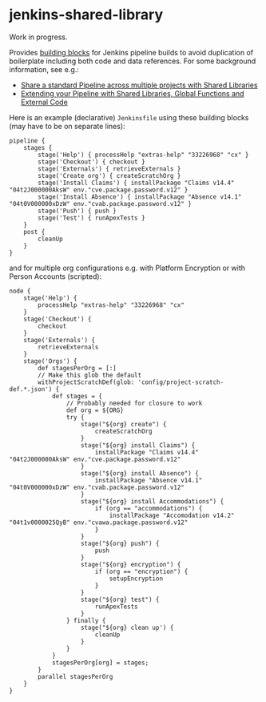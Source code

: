 # jenkins-shared-library

Work in progress.

Provides [building blocks](/vars) for Jenkins pipeline builds to avoid duplication of boilerplate including both code and data references.
For some background information, see e.g.:
* [Share a standard Pipeline across multiple projects with Shared Libraries](https://jenkins.io/blog/2017/10/02/pipeline-templates-with-shared-libraries/)
* [Extending your Pipeline with Shared Libraries, Global Functions and External Code](https://jenkins.io/blog/2017/06/27/speaker-blog-SAS-jenkins-world/)

Here is an example (declarative) `Jenkinsfile` using these building blocks (may have to be on separate lines):

```
pipeline {
    stages {
        stage('Help') { processHelp "extras-help" "33226968" "cx" }
        stage('Checkout') { checkout }
        stage('Externals') { retrieveExternals } 
        stage('Create org') { createScratchOrg }
        stage('Install Claims') { installPackage "Claims v14.4" "04t2J000000AksW" env."cve.package.password.v12" }
        stage('Install Absence') { installPackage "Absence v14.1" "04t0V000000xDzW" env."cvab.package.password.v12" }
        stage('Push') { push }
        stage('Test') { runApexTests }
    }
    post {
        cleanUp
    }
}
```
and for multiple org configurations e.g. with Platform Encryption or with Person Accounts (scripted):
```
node {
    stage('Help') {
        processHelp "extras-help" "33226968" "cx"
    }
    stage('Checkout') {
        checkout
    }
    stage('Externals') {
        retrieveExternals
    }
    stage('Orgs') {
        def stagesPerOrg = [:]
        // Make this glob the default
        withProjectScratchDef(glob: 'config/project-scratch-def.*.json') {
            def stages = {
                // Probably needed for closure to work
                def org = ${ORG}
                try {
                    stage("${org} create") {
                        createScratchOrg
                    }
                    stage("${org} install Claims") {
                        installPackage "Claims v14.4" "04t2J000000AksW" env."cve.package.password.v12"
                    }
                    stage("${org} install Absence") {
                        installPackage "Absence v14.1" "04t0V000000xDzW" env."cvab.package.password.v12"
                    }
                    stage("${org} install Accommodations") {
                        if (org == "accommodations") {
                            installPackage "Accomodation v14.2" "04t1v0000025QyB" env."cvawa.package.password.v12"
                        }
                    }
                    stage("${org} push") {
                        push
                    }
                    stage("${org} encryption") {
                        if (org == "encryption") {
                            setupEncryption
                        }
                    }
                    stage("${org} test") {
                        runApexTests
                    }
                } finally {
                    stage("${org} clean up') {
                        cleanUp
                    }
                }
            }
            stagesPerOrg[org] = stages;
        }
        parallel stagesPerOrg
    }
}
```
